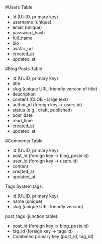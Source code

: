#Users Table

- id (UUID, primary key)
- username (unique)
- email (unique)
- password_hash
- full_name
- bio
- avatar_url
- created_at
- updated_at

#Blog Posts Table

- id (UUID, primary key)
- title
- slug (unique URL-friendly version of title)
- description
- content (CLOB - large text)
- author_id (foreign key → users.id)
- status (e.g., draft, published)
- post_date
- read_time
- created_at
- updated_at

#Comments Table

- id (UUID, primary key)
- post_id (foreign key → blog_posts.id)
- user_id (foreign key → users.id)
- content
- created_at
- updated_at

Tags System
tags:

- id (UUID, primary key)
- name (unique)
- slug (unique URL-friendly version)

post_tags (junction table):

- post_id (foreign key → blog_posts.id)
- tag_id (foreign key → tags.id)
- Combined primary key (post_id, tag_id)
